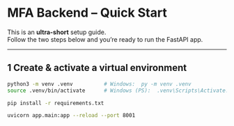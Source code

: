 # MFA Backend – Quick Start

This is an **ultra-short** setup guide.  
Follow the two steps below and you’re ready to run the FastAPI app.

---

## 1  Create & activate a virtual environment

```bash
python3 -m venv .venv          # Windows:  py -m venv .venv
source .venv/bin/activate      # Windows (PS):  .venv\Scripts\Activate.ps1

pip install -r requirements.txt

uvicorn app.main:app --reload --port 8001
